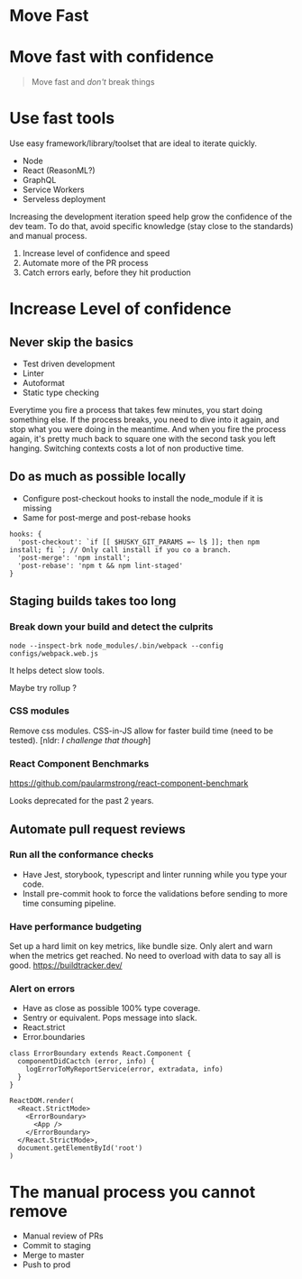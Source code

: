 # Move Fast

# Move fast with confidence

> Move fast and *don't* break things

# Use fast tools

Use easy framework/library/toolset that are ideal to iterate quickly.
  * Node
  * React (ReasonML?)
  * GraphQL
  * Service Workers
  * Serveless deployment

Increasing the development iteration speed help grow the confidence of the dev team.
To do that, avoid specific knowledge (stay close to the standards) and manual process.

  1. Increase level of confidence and speed
  2. Automate more of the PR process
  3. Catch errors early, before they hit production

# Increase Level of confidence

## Never skip the basics
  * Test driven development
  * Linter
  * Autoformat
  * Static type checking

Everytime you fire a process that takes few minutes, you start doing something else.
If the process breaks, you need to dive into it again, and stop what you were doing in the meantime.
And when you fire the process again, it's pretty much back to square one with the second task you left hanging.
Switching contexts costs a lot of non productive time.

## Do as much as possible locally
  * Configure post-checkout hooks to install the node_module if it is missing
  * Same for post-merge and post-rebase hooks

``` JS
hooks: {
  'post-checkout': `if [[ $HUSKY_GIT_PARAMS =~ l$ ]]; then npm install; fi `; // Only call install if you co a branch.
  'post-merge': 'npm install';
  'post-rebase': 'npm t && npm lint-staged'
}
```

## Staging builds takes too long

### Break down your build and detect the culprits

``` 
node --inspect-brk node_modules/.bin/webpack --config configs/webpack.web.js
```
It helps detect slow tools. 

Maybe try rollup ?

### CSS modules
Remove css modules. CSS-in-JS allow for faster build time (need to be tested).
[nldr: _I challenge that though_]

### React Component Benchmarks

https://github.com/paularmstrong/react-component-benchmark

Looks deprecated for the past 2 years.

## Automate pull request reviews

### Run all the conformance checks
  * Have Jest, storybook, typescript and linter running while you type your code.
  * Install pre-commit hook to force the validations before sending to more time consuming pipeline.

### Have performance budgeting

Set up a hard limit on key metrics, like bundle size.
Only alert and warn when the metrics get reached. No need to overload with data to say all is good.
https://buildtracker.dev/

### Alert on errors

  * Have as close as possible 100% type coverage.
  * Sentry or equivalent. Pops message into slack.
  * React.strict
  * Error.boundaries

``` JS
class ErrorBoundary extends React.Component {
  componentDidCactch (error, info) {
    logErrorToMyReportService(error, extradata, info)
  } 
}

ReactDOM.render(
  <React.StrictMode>
    <ErrorBoundary>
      <App />
    </ErrorBoundary>
  </React.StrictMode>,
  document.getElementById('root')
)
```


# The manual process you cannot remove
  * Manual review of PRs
  * Commit to staging
  * Merge to master
  * Push to prod

